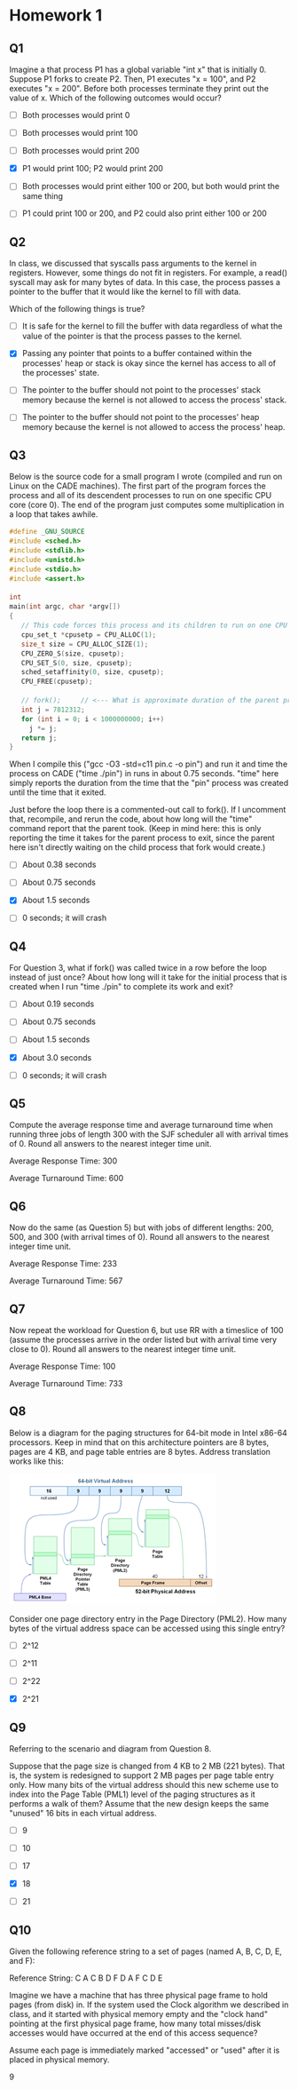 # Homework 1

## Q1

Imagine a that process P1 has a global variable "int x" that is initially 0. Suppose P1 forks to create P2. Then, P1 executes "x = 100", and P2 executes "x = 200". Before both processes terminate they print out the value of x.
Which of the following outcomes would occur?


- [ ] Both processes would print 0
- [ ] Both processes would print 100
- [ ] Both processes would print 200
- [x] P1 would print 100; P2 would print 200
- [ ] Both processes would print either 100 or 200, but both would print the same thing
- [ ] P1 could print 100 or 200, and P2 could also print either 100 or 200


## Q2

In class, we discussed that syscalls pass arguments to the kernel in registers. However, some things do not fit in registers. For example, a read() syscall may ask for many bytes of data. In this case, the process passes a pointer to the buffer that it would like the kernel to fill with data.

Which of the following things is true?

- [ ] It is safe for the kernel to fill the buffer with data regardless of what the value of the pointer is that the process passes to the kernel.
- [x] Passing any pointer that points to a buffer contained within the processes' heap or stack is okay since the kernel has access to all of the processes' state.
- [ ] The pointer to the buffer should not point to the processes' stack memory because the kernel is not allowed to access the process' stack.
- [ ] The pointer to the buffer should not point to the processes' heap memory because the kernel is not allowed to access the process' heap.


## Q3

Below is the source code for a small program I wrote (compiled and run on Linux on the CADE machines). The first part of the program forces the process and all of its descendent processes to run on one specific CPU core (core 0). The end of the program just computes some multiplication in a loop that takes awhile.

``` c
#define _GNU_SOURCE
#include <sched.h>
#include <stdlib.h>
#include <unistd.h>
#include <stdio.h>
#include <assert.h>

int
main(int argc, char *argv[])
{
   // This code forces this process and its children to run on one CPU core.
   cpu_set_t *cpusetp = CPU_ALLOC(1);
   size_t size = CPU_ALLOC_SIZE(1);
   CPU_ZERO_S(size, cpusetp);
   CPU_SET_S(0, size, cpusetp);
   sched_setaffinity(0, size, cpusetp);
   CPU_FREE(cpusetp);

   // fork();     // <--- What is approximate duration of the parent process's existence if this is uncommented?
   int j = 7812312;
   for (int i = 0; i < 1000000000; i++)
     j *= j;
   return j;
}
```

When I compile this ("gcc -O3 -std=c11 pin.c -o pin") and run it and time the process on CADE ("time ./pin") in runs in about 0.75 seconds. "time" here simply reports the duration from the time that the "pin" process was created until the time that it exited.

Just before the loop there is a commented-out call to fork(). If I uncomment that, recompile, and rerun the code, about how long will the "time" command report that the parent took. (Keep in mind here: this is only reporting the time it takes for the parent process to exit, since the parent here isn't directly waiting on the child process that fork would create.) 

- [ ] About 0.38 seconds
- [ ] About 0.75 seconds
- [x] About 1.5 seconds
- [ ] 0 seconds; it will crash


## Q4

For Question 3, what if fork() was called twice in a row before the loop instead of just once? About how long will it take for the initial process that is created when I run "time ./pin" to complete its work and exit?

- [ ] About 0.19 seconds
- [ ] About 0.75 seconds
- [ ] About 1.5 seconds
- [x] About 3.0 seconds
- [ ] 0 seconds; it will crash


## Q5

Compute the average response time and average turnaround time when running three jobs of length 300 with the SJF scheduler all with arrival times of 0.
Round all answers to the nearest integer time unit.

Average Response Time: 300

Average Turnaround Time: 600


## Q6

Now do the same (as Question 5) but with jobs of different lengths: 200, 500, and 300 (with arrival times of 0).
Round all answers to the nearest integer time unit.

Average Response Time: 233

Average Turnaround Time: 567


## Q7

Now repeat the workload for Question 6, but use RR with a timeslice of 100 (assume the processes arrive in the order listed but with arrival time very close to 0).
Round all answers to the nearest integer time unit.

Average Response Time: 100

Average Turnaround Time: 733


## Q8

Below is a diagram for the paging structures for 64-bit mode in Intel x86-64 processors. Keep in mind that on this architecture pointers are 8 bytes, pages are 4 KB, and page table entries are 8 bytes. Address translation works like this:

![x86_64](./page-tables.png)

Consider one page directory entry in the Page Directory (PML2). How many bytes of the virtual address space can be accessed using this single entry?

- [ ] 2^12
- [ ] 2^11
- [ ] 2^22
- [x] 2^21


## Q9

Referring to the scenario and diagram from Question 8.

Suppose that the page size is changed from 4 KB to 2 MB (221 bytes). That is, the system is redesigned to support 2 MB pages per page table entry only. How many bits of the virtual address should this new scheme use to index into the Page Table (PML1) level of the paging structures as it performs a walk of them? Assume that the new design keeps the same "unused" 16 bits in each virtual address.

- [ ] 9
- [ ] 10
- [ ] 17
- [x] 18
- [ ] 21


## Q10

Given the following reference string to a set of pages (named A, B, C, D, E, and F):

Reference String: C A C B D F D A F C D E

Imagine we have a machine that has three physical page frame to hold pages (from disk) in. If the system used the Clock algorithm we described in class, and it started with physical memory empty and the "clock hand" pointing at the first physical page frame, how many total misses/disk accesses would have occurred at the end of this access sequence?

Assume each page is immediately marked "accessed" or "used" after it is placed in physical memory.

9
